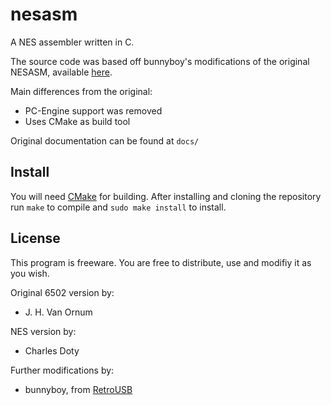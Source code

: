 # nesasm

A NES assembler written in C.

The source code was based off bunnyboy's modifications of the original NESASM,
available [here](http://www.nespowerpak.com/nesasm/NESASM3.zip).

Main differences from the original:
  * PC-Engine support was removed
  * Uses CMake as build tool

Original documentation can be found at `docs/`

## Install

You will need [CMake](https://cmake.org/) for building. After installing and
cloning the repository run `make` to compile and `sudo make install` to install.

## License

This program is freeware. You are free to distribute, use and modifiy it as you
wish.

Original 6502 version by:
* J. H. Van Ornum

NES version by:
* Charles Doty

Further modifications by:
* bunnyboy, from [RetroUSB](https://www.retrousb.com/)
